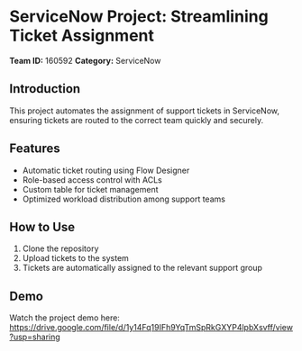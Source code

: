 # ServiceNow Project: Streamlining Ticket Assignment

**Team ID:** 160592
**Category:** ServiceNow  

## Introduction
This project automates the assignment of support tickets in ServiceNow, ensuring tickets are routed to the correct team quickly and securely.

## Features
- Automatic ticket routing using Flow Designer  
- Role-based access control with ACLs  
- Custom table for ticket management  
- Optimized workload distribution among support teams

## How to Use
1. Clone the repository  
2. Upload tickets to the system  
3. Tickets are automatically assigned to the relevant support group

## Demo
Watch the project demo here: https://drive.google.com/file/d/1y14Fq19IFh9YqTmSpRkGXYP4lpbXsvff/view?usp=sharing
